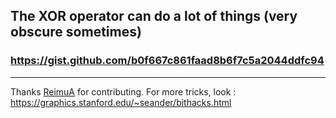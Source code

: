 The XOR operator can do a lot of things (very obscure sometimes)
---------------

### https://gist.github.com/b0f667c861faad8b6f7c5a2044ddfc94
---------------


Thanks [ReimuA](https://github.com/ReimuA) for contributing.
For more tricks, look : https://graphics.stanford.edu/~seander/bithacks.html
